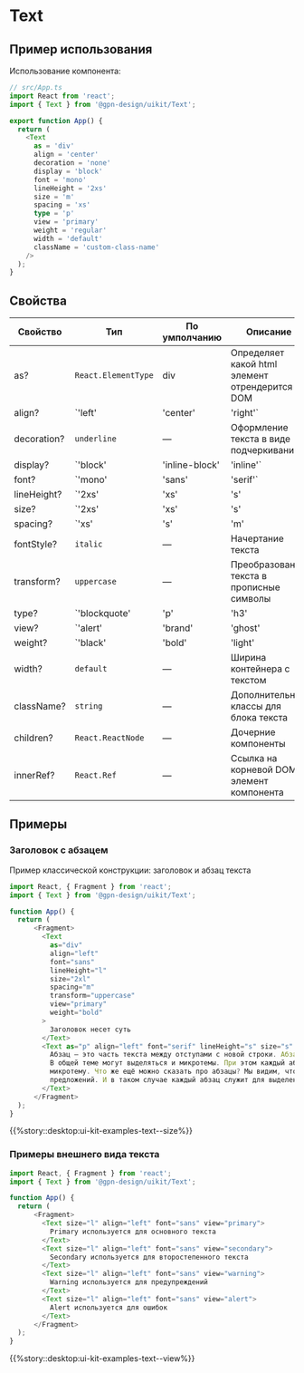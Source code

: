 # Text

## Пример использования

Использование компонента:

```ts
// src/App.ts
import React from 'react';
import { Text } from '@gpn-design/uikit/Text';

export function App() {
  return (
    <Text
      as = 'div'
      align = 'center'
      decoration = 'none'
      display = 'block'
      font = 'mono'
      lineHeight = '2xs'
      size = 'm'
      spacing = 'xs'
      type = 'p'
      view = 'primary'
      weight = 'regular'
      width = 'default'
      className = 'custom-class-name'
    />
  );
}
```

## Свойства

<!-- props:start -->

| Свойство    | Тип                                                                                                     | По умполчанию | Описание                                                      |
|-------------|---------------------------------------------------------------------------------------------------------|---------------|---------------------------------------------------------------|
| as?         | `React.ElementType`                                                                                     | div           | Определяет какой html элемент отрендерится в DOM              |
| align?      | `'left' | 'center' | 'right'`                                                                           | —             | Выравнивание текста                                           |
| decoration? | `underline`                                                                                             | —             | Оформление текста в виде подчеркивания                        |
| display?    | `'block' | 'inline-block' | 'inline'`                                                                   | —             | Определяет как текстовый блок должен быть показан в документе |
| font?       | `'mono' | 'sans' | 'serif'`                                                                             | —             | Гарнитура текста                                              |
| lineHeight? | `'2xs' | 'xs' | 's' | 'm' | 'l'`                                                                        | —             | Высота линии текста                                           |
| size?       | `'2xs'| 'xs' | 's' | 'm' | 'l' | 'xl' | '2xl' | '3xl' | '4xl' | '5xl' | '6xl'`                          | —             | Размер текста                                                 |
| spacing?    | `'xs' | 's' | 'm' | 'l'`                                                                                | —             | Межбуквенное расстояние текста                                |
| fontStyle?  | `italic`                                                                                                | —             | Начертание текста                                             |
| transform?  | `uppercase`                                                                                             | —             | Преобразование текста в прописные символы                     |
| type?       | `'blockquote' | 'p' | 'h3' | 'h2' | 'h1'`                                                               | —             | Определяет уровень заголовока или абзац                       |
| view?       | `'alert' | 'brand' | 'ghost' | 'link' | 'link-minor' | 'primary' | 'secondary' | 'success' | 'warning'` | `primary`     | Внешний вид текста                                            |
| weight?     | `'black' | 'bold' | 'light' | 'regular' | 'semibold' | 'thin'`                                          | —             | Насыщенность текста                                           |
| width?      | `default`                                                                                               | —             | Ширина контейнера с текстом                                   |
| className?  | `string`                                                                                                | —             | Дополнительные классы для блока текста                        |
| children?   | `React.ReactNode`                                                                                       | —             | Дочерние компоненты                                           |
| innerRef?   | `React.Ref`                                                                                             | —             | Ссылка на корневой DOM элемент компонента                     |

<!-- props:end -->

## Примеры

### Заголовок с абзацем

Пример классической конструкции: заголовок и абзац текста

```ts
import React, { Fragment } from 'react';
import { Text } from '@gpn-design/uikit/Text';

function App() {
  return (
      <Fragment>
        <Text
          as="div"
          align="left"
          font="sans"
          lineHeight="l"
          size="2xl"
          spacing="m"
          transform="uppercase"
          view="primary"
          weight="bold"
        >
          Заголовок несет суть
        </Text>
        <Text as="p" align="left" font="serif" lineHeight="s" size="s" view="primary">
          Абзац – это часть текста между отступами с новой строки. Абзац можно назвать микротекстом.
          В общей теме могут выделяться и микротемы. При этом каждый абзац раскрывает свою
          микротему. Что же ещё можно сказать про абзацы? Мы видим, что обычно в абзацах несколько
          предложений. И в таком случае каждый абзац служит для выделения своей микротемы.
        </Text>
      </Fragment>
  );
}
```

{{%story::desktop:ui-kit-examples-text--size%}}

### Примеры внешнего вида текста

```ts
import React, { Fragment } from 'react';
import { Text } from '@gpn-design/uikit/Text';

function App() {
  return (
      <Fragment>
        <Text size="l" align="left" font="sans" view="primary">
          Primary используется для основного текста
        </Text>
        <Text size="l" align="left" font="sans" view="secondary">
          Secondary используется для второстепенного текста
        </Text>
        <Text size="l" align="left" font="sans" view="warning">
          Warning используется для предупреждений
        </Text>
        <Text size="l" align="left" font="sans" view="alert">
          Alert используется для ошибок
        </Text>
      </Fragment>
  );
}
```

{{%story::desktop:ui-kit-examples-text--view%}}